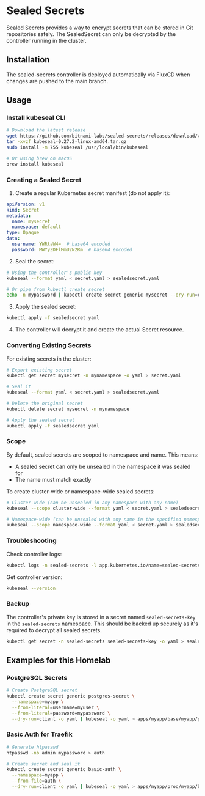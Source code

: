 # Sealed Secrets

Sealed Secrets provides a way to encrypt secrets that can be stored in Git repositories safely. The SealedSecret can only be decrypted by the controller running in the cluster.

## Installation

The sealed-secrets controller is deployed automatically via FluxCD when changes are pushed to the main branch.

## Usage

### Install kubeseal CLI

```bash
# Download the latest release
wget https://github.com/bitnami-labs/sealed-secrets/releases/download/v0.27.2/kubeseal-0.27.2-linux-amd64.tar.gz
tar -xvzf kubeseal-0.27.2-linux-amd64.tar.gz
sudo install -m 755 kubeseal /usr/local/bin/kubeseal

# Or using brew on macOS
brew install kubeseal
```

### Creating a Sealed Secret

1. Create a regular Kubernetes secret manifest (do not apply it):
```yaml
apiVersion: v1
kind: Secret
metadata:
  name: mysecret
  namespace: default
type: Opaque
data:
  username: YWRtaW4=  # base64 encoded
  password: MWYyZDFlMmU2N2Rm  # base64 encoded
```

2. Seal the secret:
```bash
# Using the controller's public key
kubeseal --format yaml < secret.yaml > sealedsecret.yaml

# Or pipe from kubectl create secret
echo -n mypassword | kubectl create secret generic mysecret --dry-run=client --from-file=password=/dev/stdin -o yaml | kubeseal -o yaml > sealedsecret.yaml
```

3. Apply the sealed secret:
```bash
kubectl apply -f sealedsecret.yaml
```

4. The controller will decrypt it and create the actual Secret resource.

### Converting Existing Secrets

For existing secrets in the cluster:

```bash
# Export existing secret
kubectl get secret mysecret -n mynamespace -o yaml > secret.yaml

# Seal it
kubeseal --format yaml < secret.yaml > sealedsecret.yaml

# Delete the original secret
kubectl delete secret mysecret -n mynamespace

# Apply the sealed secret
kubectl apply -f sealedsecret.yaml
```

### Scope

By default, sealed secrets are scoped to namespace and name. This means:
- A sealed secret can only be unsealed in the namespace it was sealed for
- The name must match exactly

To create cluster-wide or namespace-wide sealed secrets:
```bash
# Cluster-wide (can be unsealed in any namespace with any name)
kubeseal --scope cluster-wide --format yaml < secret.yaml > sealedsecret.yaml

# Namespace-wide (can be unsealed with any name in the specified namespace)
kubeseal --scope namespace-wide --format yaml < secret.yaml > sealedsecret.yaml
```

### Troubleshooting

Check controller logs:
```bash
kubectl logs -n sealed-secrets -l app.kubernetes.io/name=sealed-secrets
```

Get controller version:
```bash
kubeseal --version
```

### Backup

The controller's private key is stored in a secret named `sealed-secrets-key` in the `sealed-secrets` namespace. This should be backed up securely as it's required to decrypt all sealed secrets.

```bash
kubectl get secret -n sealed-secrets sealed-secrets-key -o yaml > sealed-secrets-key-backup.yaml
```

## Examples for this Homelab

### PostgreSQL Secrets
```bash
# Create PostgreSQL secret
kubectl create secret generic postgres-secret \
  --namespace=myapp \
  --from-literal=username=myuser \
  --from-literal=password=mypassword \
  --dry-run=client -o yaml | kubeseal -o yaml > apps/myapp/base/myapp/postgres-sealed-secret.yaml
```

### Basic Auth for Traefik
```bash
# Generate htpasswd
htpasswd -nb admin mypassword > auth

# Create secret and seal it
kubectl create secret generic basic-auth \
  --namespace=myapp \
  --from-file=auth \
  --dry-run=client -o yaml | kubeseal -o yaml > apps/myapp/prod/myapp/basic-auth-sealed.yaml
```